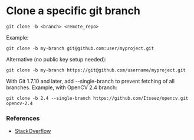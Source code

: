 # Clone a specific git branch

```
git clone -b <branch> <remote_repo>
```
Example:
```
git clone -b my-branch git@github.com:user/myproject.git
```
Alternative (no public key setup needed):
```
git clone -b my-branch https://git@github.com/username/myproject.git
```
With Git 1.7.10 and later, add --single-branch to prevent fetching of all branches. Example, with OpenCV 2.4 branch:
```
git clone -b 2.4 --single-branch https://github.com/Itseez/opencv.git opencv-2.4
```

### References

* [StackOverflow](https://stackoverflow.com/a/4568323/4411757)
